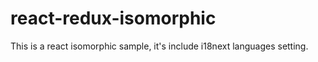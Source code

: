 # react-redux-isomorphic

This is a react isomorphic sample, it's include i18next languages setting.

